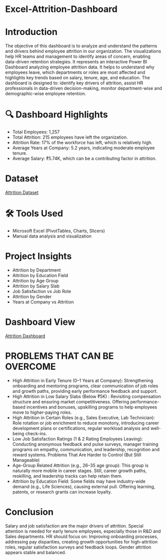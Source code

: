 # Excel-Attrition-Dashboard

# Introduction
The objective of this dashboard is to analyze and understand the patterns and drivers behind employee attrition in our organization. The visualizations help HR teams and management to identify areas of concern, enabling data-driven retention strategies. It represents an interactive Power BI Dashboard analyzing employee attrition data. It helps to  understand why employees leave, which departments or roles are most affected and highlights key trends based on salary, tenure, age, and education.
The dashboard is designed to: identify key drivers of attrition, assist HR professionals in data-driven decision-making, monitor department-wise and demographic-wise employee retention.

# 🔍 Dashboard Highlights
* Total Employees: 1,257
* Total Attrition: 215 employees have left the organization.
* Attrition Rate: 17% of the workforce has left, which is relatively high.
* Average Years at Company: 5.2 years, indicating moderate employee tenure.
* Average Salary: ₹5.74K, which can be a contributing factor in attrition.

# Dataset
<a href="https://github.com/VishalShetty3112/Excel-Attrition-Dashboard/blob/main/Attrition%20Excel%20Project.xlsx">Attrition Dataset</a>

# 🛠 Tools Used
* Microsoft Excel (PivotTables, Charts, Slicers)
* Manual data analysis and visualization

# Project Insights
* Attrition by Department
* Attrition by Education Field
* Attrition by Age Group
* Attrition by Salary Slab
* Job Satisfaction vs Job Role
* Attrition by Gender
* Years at Company vs Attrition

 # Dashboard View
<a href="https://github.com/VishalShetty3112/Excel-Attrition-Dashboard/blob/main/Excel%20Attrition%20Dashboard%20Snapshot.png">Attrition Dashboard</a>
 
# PROBLEMS THAT CAN BE OVERCOME 
* High Attrition in Early Tenure (0–1 Years at Company): Strengthening onboarding and mentoring programs, clear communication of job roles and growth paths, providing early performance feedback and support.
*  High Attrition in Low Salary Slabs (Below ₹5K) : Revisiting compensation structure and ensuring market competitiveness.
Offering performance-based incentives and bonuses, upskilling programs to help employees move to higher-paying roles.
*  High Attrition in Certain Roles (e.g., Sales Executive, Lab Technician): Role rotation or job enrichment to reduce monotony, introducing career development plans or certifications, regular workload analysis and well-being check-ins.
* Low Job Satisfaction Ratings (1 & 2 Rating Employees Leaving): Conducting anonymous feedback and pulse surveys, manager training programs on empathy, communication, and leadership, recognition and reward systems.
Problems That Are Harder to Control (But Still Manageable)
* 	Age-Group Related Attrition (e.g., 26–35 age group): This group is naturally more mobile in career stages. Still, career growth paths, reskilling, and leadership tracks can help retain them.
* Attrition by Education Field: Some fields may have industry-wide demand (e.g., Life Sciences), causing external pull. Offering learning, patents, or research grants can increase loyalty.

# Conclusion
Salary and job satisfaction are the major drivers of attrition. Special attention is needed for early tenure employees, especially those in R&D and Sales departments. HR should focus on: Improving onboarding processes, addressing pay disparities, creating growth opportunities for high-attrition roles, regular satisfaction surveys and feedback loops. Gender attrition appears stable and balanced.
